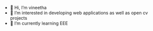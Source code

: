 - 👋 Hi, I’m vineetha
- 👀 I’m interested in developing web applications as well as open cv projects
- 🌱 I’m currently learning EEE

<!---
tiru18324/tiru18324 is a ✨ special ✨ repository because its `README.md` (this file) appears on your GitHub profile.
You can click the Preview link to take a look at your changes.
--->
